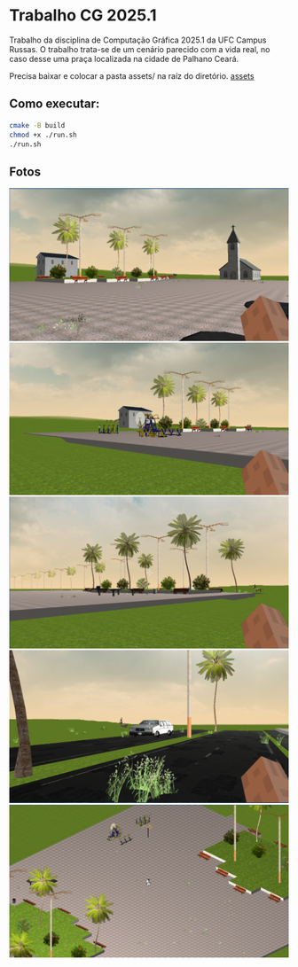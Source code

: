 # Trabalho CG 2025.1 
Trabalho da disciplina de Computação Gráfica 2025.1 da UFC Campus Russas. O trabalho trata-se de um cenário parecido com a vida real, no caso desse uma praça localizada na cidade de Palhano Ceará.

Precisa baixar e colocar a pasta assets/ na raíz do diretório. 
[assets](https://drive.google.com/file/d/1mJ1MXXCVFE2NfjW2F81eJxiDSuQTc8xS/view?usp=sharing)

## Como executar: 
```bash
cmake -B build
chmod +x ./run.sh
./run.sh
```

## Fotos
![foto01](./screenshots/1.png)
![foto02](./screenshots/2.png)
![foto03](./screenshots/3.png)
![foto04](./screenshots/4.png)
![foto05](./screenshots/5.png)
